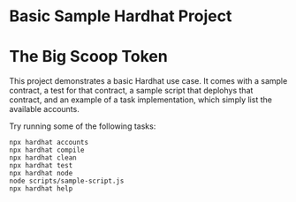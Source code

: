 # Basic Sample Hardhat Project
# The Big Scoop Token

This project demonstrates a basic Hardhat use case. It comes with a sample contract, a test for that contract, a sample script that deplohys that contract, and an example of a task implementation, which simply list the available accounts.

Try running some of the following tasks:

````shell
npx hardhat accounts
npx hardhat compile
npx hardhat clean
npx hardhat test
npx hardhat node
node scripts/sample-script.js
npx hardhat help
````